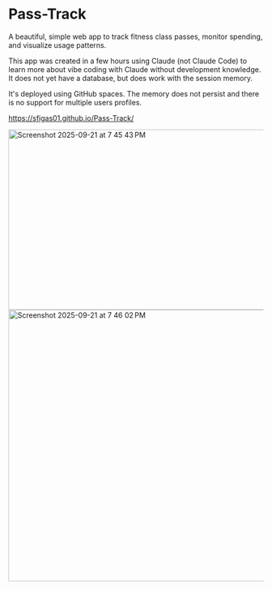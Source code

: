 # Pass-Track
A beautiful, simple web app to track fitness class passes, monitor spending, and visualize usage patterns.

This app was created in a few hours using Claude (not Claude Code) to learn more about vibe coding with Claude without development knowledge.
It does not yet have a database, but does work with the session memory. 

It's deployed using GitHub spaces. The memory does not persist and there is no support for multiple users profiles.

https://sfigas01.github.io/Pass-Track/

<img width="970" height="356" alt="Screenshot 2025-09-21 at 7 45 43 PM" src="https://github.com/user-attachments/assets/c82fb5b2-6afa-4beb-a254-39f40eaaf319" />
<img width="963" height="536" alt="Screenshot 2025-09-21 at 7 46 02 PM" src="https://github.com/user-attachments/assets/b867dee6-2aac-4cf2-81cc-77e526e1faff" />

